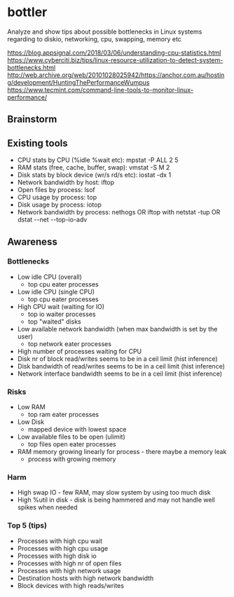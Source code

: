 # bottler
Analyze and show tips about possible bottlenecks in Linux systems regarding to diskio, networking, cpu, swapping, memory etc

https://blog.appsignal.com/2018/03/06/understanding-cpu-statistics.html
https://www.cyberciti.biz/tips/linux-resource-utilization-to-detect-system-bottlenecks.html
http://web.archive.org/web/20101028025942/https://anchor.com.au/hosting/development/HuntingThePerformanceWumpus
https://www.tecmint.com/command-line-tools-to-monitor-linux-performance/

## Brainstorm

## Existing tools

* CPU stats by CPU (%idle %wait etc): mpstat -P ALL 2 5
* RAM stats (free, cache, buffer, swap): vmstat -S M 2
* Disk stats by block device (wr/s rd/s etc): iostat -dx 1
* Network bandwidth by host: iftop
* Open files by process: lsof
* CPU usage by process: top
* Disk usage by process: iotop
* Network bandwidth by process: nethogs OR iftop with netstat -tup OR dstat --net --top-io-adv

## Awareness

### Bottlenecks

* Low idle CPU (overall)
  * top cpu eater processes
* Low idle CPU (single CPU)
  * top cpu eater processes
* High CPU wait (waiting for IO)
  * top io waiter processes
  * top "waited" disks
* Low available network bandwidth (when max bandwidth is set by the user)
  * top network eater processes
* High number of processes waiting for CPU
* Disk nr of block read/writes seems to be in a ceil limit (hist inference)
* Disk bandwidth of read/writes seems to be in a ceil limit (hist inference)
* Network interface bandwidth seems to be in a ceil limit (hist inference)

### Risks

* Low RAM
  * top ram eater processes
* Low Disk
  * mapped device with lowest space
* Low available files to be open (ulimit)
  * top files open eater processes
* RAM memory growing linearly for process - there maybe a memory leak
  * process with growing memory

### Harm

* High swap IO - few RAM, may slow system by using too much disk
* High %util in disk - disk is being hammered and may not handle well spikes when needed

### Top 5 (tips)

* Processes with high cpu wait
* Processes with high cpu usage
* Processes with high disk io
* Processes with high nr of open files
* Processes with high network usage
* Destination hosts with high network bandwidth
* Block devices with high reads/writes

